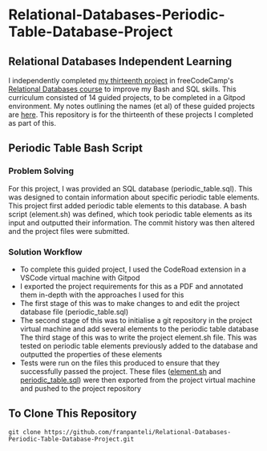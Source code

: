 # Relational-Databases-Periodic-Table-Database-Project
## Relational Databases Independent Learning
I independently completed [my thirteenth project](https://www.freecodecamp.org/learn/relational-database/build-a-periodic-table-database-project/build-a-periodic-table-database) in freeCodeCamp's [Relational Databases course](https://www.freecodecamp.org/learn/relational-database/) to improve my Bash and SQL skills. This curriculum consisted of 14 guided projects, to be completed in a Gitpod environment. My notes outlining the names (et al) of these guided projects are [here](https://github.com/franpanteli/13--Relational-Databases-Periodic-Table-Database-Project/blob/main/0%20relational-databases-course-overview.txt). This repository is for the thirteenth of these projects I completed as part of this.

## Periodic Table Bash Script
### Problem Solving
For this project, I was provided an SQL database (periodic_table.sql). This was designed to contain information about specific periodic table elements. This project first added periodic table elements to this database. A bash script (element.sh) was defined, which took periodic table elements as its input and outputted their information. The commit history was then altered and the project files were submitted. 

### Solution Workflow 
- To complete this guided project, I used the CodeRoad extension in a VSCode virtual machine with Gitpod 
- I exported the project requirements for this as a PDF and annotated them in-depth with the approaches I used for this 
- The first stage of this was to make changes to and edit the project database file (periodic_table.sql)
- The second stage of this was to initialise a git repository in the project virtual machine and add several elements to the periodic table database 
The third stage of this was to write the project element.sh file. This was tested on periodic table elements previously added to the database and outputted the properties of these elements 
- Tests were run on the files this produced to ensure that they successfully passed the project. These files ([element.sh](https://github.com/franpanteli/Relational-Databases-Periodic-Table-Database-Project/blob/main/element.sh) and [periodic_table.sql](https://github.com/franpanteli/Relational-Databases-Periodic-Table-Database-Project/blob/main/periodic_table.sql)) were then exported from the project virtual machine and pushed to the project repository  

## To Clone This Repository
```
git clone https://github.com/franpanteli/Relational-Databases-Periodic-Table-Database-Project.git
```
